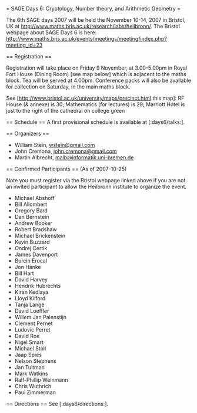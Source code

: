 = SAGE Days 6: Cryptology, Number theory, and Arithmetic Geometry =

The 6th SAGE days 2007 will be held the November 10-14, 2007 in Bristol, UK at http://www.maths.bris.ac.uk/research/labs/heilbronn/.
The Bristol webpage about SAGE Days 6 is here:
    http://www.maths.bris.ac.uk/events/meetings/meeting/index.php?meeting_id=23

== Registration ==

Registration will take place on Friday 9 November, at 3.00-5.00pm in Royal Fort House (Dining Room) [see map below] which is
adjacent to the maths block. Tea will be served at 4.00pm. Conference packs will also be available for collection on Saturday, in the
main maths block.

See [http://www.bristol.ac.uk/university/maps/precinct.html this map]:
RF House (& annexe) is 30; Mathematics (for lectures) is 29; Marriott Hotel is just to the right of the cathedral on college green


== Schedule ==
A first provisional schedule is available at [:days6/talks:].

== Organizers ==

 * William Stein, wstein@gmail.com
 * John Cremona, john.cremona@gmail.com
 * Martin Albrecht, malb@informatik.uni-bremen.de

== Confirmed Participants ==
(As of 2007-10-25)

Note you must register via the Bristol webpage linked above if you are not an invited participant to allow the Heilbronn institute to organize the event.

 * Michael Abshoff 
 * Bill Allombert
 * Gregory Bard
 * Dan Bernstein
 * Andrew Booker 
 * Robert Bradshaw
 * Michael Brickenstein
 * Kevin Buzzard   	  	  	 
 * Ondrej Certik
 * James Davenport	 
 * Burcin Erocal  
 * Jon Hanke
 * Bill Hart 
 * David Harvey
 * Hendrik Hubrechts  	  	  	 
 * Kiran Kedlaya
 * Lloyd Kilford
 * Tanja Lange
 * David Loeffler  	 
 * Willem Jan Palenstijn
 * Clement Pernet 	
 * Ludovic Perret
 * David Roe 
 * Nigel Smart  	 
 * Michael Stoll
 * Jaap Spies 
 * Nelson Stephens
 * Jan Tuitman
 * Mark Watkins
 * Ralf-Phillip Weinmann
 * Chris Wuthrich
 * Paul Zimmerman


== Directions ==
See [:days6/directions:].
